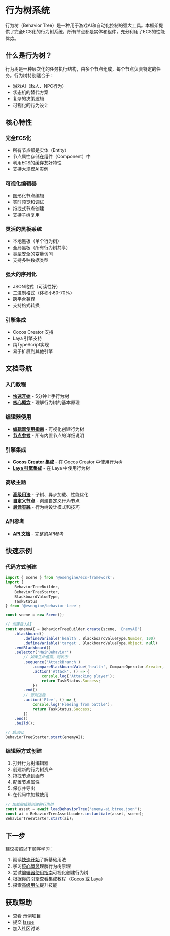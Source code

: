 # 行为树系统

行为树（Behavior Tree）是一种用于游戏AI和自动化控制的强大工具。本框架提供了完全ECS化的行为树系统，所有节点都是实体和组件，充分利用了ECS的性能优势。

## 什么是行为树？

行为树是一种层次化的任务执行结构，由多个节点组成，每个节点负责特定的任务。行为树特别适合于：

- 游戏AI（敌人、NPC行为）
- 状态机的替代方案
- 复杂的决策逻辑
- 可视化的行为设计

## 核心特性

### 完全ECS化
- 所有节点都是实体（Entity）
- 节点属性存储在组件（Component）中
- 利用ECS的缓存友好特性
- 支持大规模AI实例

### 可视化编辑器
- 图形化节点编辑
- 实时预览和调试
- 拖拽式节点创建
- 支持子树复用

### 灵活的黑板系统
- 本地黑板（单个行为树）
- 全局黑板（所有行为树共享）
- 类型安全的变量访问
- 支持多种数据类型

### 强大的序列化
- JSON格式（可读性好）
- 二进制格式（体积小60-70%）
- 跨平台兼容
- 支持格式转换

### 引擎集成
- Cocos Creator 支持
- Laya 引擎支持
- 纯TypeScript实现
- 易于扩展到其他引擎

## 文档导航

### 入门教程

- **[快速开始](./getting-started.md)** - 5分钟上手行为树
- **[核心概念](./core-concepts.md)** - 理解行为树的基本原理

### 编辑器使用

- **[编辑器使用指南](./editor-guide.md)** - 可视化创建行为树
- **[节点参考](./node-reference.md)** - 所有内置节点的详细说明

### 引擎集成

- **[Cocos Creator 集成](./cocos-integration.md)** - 在 Cocos Creator 中使用行为树
- **[Laya 引擎集成](./laya-integration.md)** - 在 Laya 中使用行为树

### 高级主题

- **[高级用法](./advanced-usage.md)** - 子树、异步加载、性能优化
- **[自定义节点](./custom-nodes.md)** - 创建自定义行为节点
- **[最佳实践](./best-practices.md)** - 行为树设计模式和技巧

### API参考

- **[API 文档](../../api/behavior-tree/README.md)** - 完整的API参考

## 快速示例

### 代码方式创建

```typescript
import { Scene } from '@esengine/ecs-framework';
import {
    BehaviorTreeBuilder,
    BehaviorTreeStarter,
    BlackboardValueType,
    TaskStatus
} from '@esengine/behavior-tree';

const scene = new Scene();

// 创建敌人AI
const enemyAI = BehaviorTreeBuilder.create(scene, 'EnemyAI')
    .blackboard()
        .defineVariable('health', BlackboardValueType.Number, 100)
        .defineVariable('target', BlackboardValueType.Object, null)
    .endBlackboard()
    .selector('MainBehavior')
        // 如果生命值高，则攻击
        .sequence('AttackBranch')
            .compareBlackboardValue('health', CompareOperator.Greater, 50)
            .action('Attack', () => {
                console.log('Attacking player');
                return TaskStatus.Success;
            })
        .end()
        // 否则逃跑
        .action('Flee', () => {
            console.log('Fleeing from battle');
            return TaskStatus.Success;
        })
    .end()
    .build();

// 启动AI
BehaviorTreeStarter.start(enemyAI);
```

### 编辑器方式创建

1. 打开行为树编辑器
2. 创建新的行为树资产
3. 拖拽节点到画布
4. 配置节点属性
5. 保存并导出
6. 在代码中加载使用

```typescript
// 加载编辑器创建的行为树
const asset = await loadBehaviorTree('enemy-ai.btree.json');
const ai = BehaviorTreeAssetLoader.instantiate(asset, scene);
BehaviorTreeStarter.start(ai);
```

## 下一步

建议按照以下顺序学习：

1. 阅读[快速开始](./getting-started.md)了解基础用法
2. 学习[核心概念](./core-concepts.md)理解行为树原理
3. 尝试[编辑器使用指南](./editor-guide.md)可视化创建行为树
4. 根据你的引擎查看集成教程（[Cocos](./cocos-integration.md) 或 [Laya](./laya-integration.md)）
5. 探索[高级用法](./advanced-usage.md)提升技能

## 获取帮助

- 查看 [示例项目](https://github.com/esengine/ecs-framework/tree/master/examples)
- 提交 [Issue](https://github.com/esengine/ecs-framework/issues)
- 加入社区讨论
